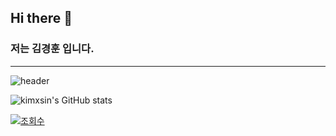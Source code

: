 ## Hi there 🐸
### 저는 김경훈 입니다.
---

![header](https://capsule-render.vercel.app/api?type=waving&color=timeGradient&text=Welcome%20to%20KIMXSIN'S%20GitHub%20🐸&animation=twinkling&fontSize=35&fontAlignY=40&fontAlign=38&height=250)

![kimxsin's GitHub stats](https://github-readme-stats.vercel.app/api?username=kimxsin&theme=dark&show_icons=true)

[![조회수](https://hits.seeyoufarm.com/api/count/incr/badge.svg?url=https%3A%2F%2Fgithub.com%2Fkimxsin&count_bg=%2379C83D&title_bg=%23555555&icon=expertsexchange.svg&icon_color=%23E7E7E7&title=SIN&edge_flat=false)](https://hits.seeyoufarm.com)
